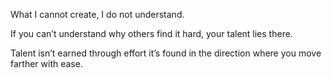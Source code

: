 What I cannot create, I do not understand.


If you can’t understand why others find it hard, your talent lies there.

Talent isn’t earned through effort it’s found in the direction where you move farther with ease.
